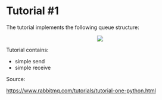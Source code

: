 # Tutorial #1

The tutorial implements the following queue structure:
<p align="center"> 
<img src="https://www.rabbitmq.com/img/tutorials/python-one-overall.png?style=centerme">
</p>

Tutorial contains: 
- simple send
- simple receive

Source:

https://www.rabbitmq.com/tutorials/tutorial-one-python.html